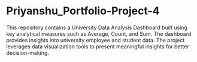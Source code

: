 # Priyanshu_Portfolio-Project-4
This repository contains a University Data Analysis Dashboard built using key analytical measures such as Average, Count, and Sum. The dashboard provides insights into university employee and student data. The project leverages data visualization tools to present meaningful insights for better decision-making.

